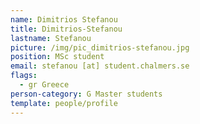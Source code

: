```yaml
---
name: Dimitrios Stefanou
title: Dimitrios-Stefanou
lastname: Stefanou
picture: /img/pic_dimitrios-stefanou.jpg
position: MSc student
email: stefanou [at] student.chalmers.se
flags:
  - gr Greece
person-category: G Master students
template: people/profile
---
```

